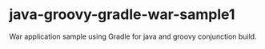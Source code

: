 java-groovy-gradle-war-sample1
==============================

War application sample using Gradle for java and groovy conjunction build.